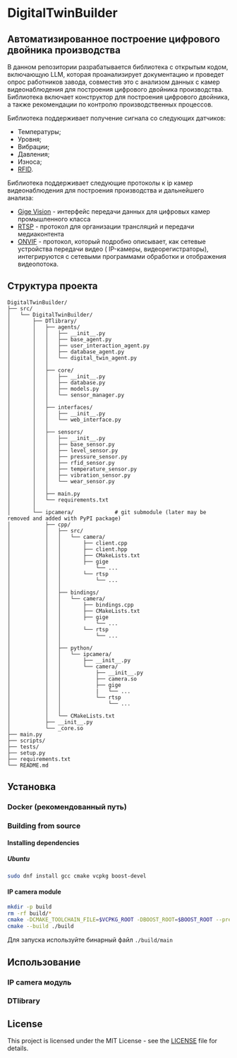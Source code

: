 # DigitalTwinBuilder
## Автоматизированное построение цифрового двойника производства

В данном репозитории разрабатывается библиотека с открытым кодом, включающую LLM, которая проанализирует документацию и проведет опрос работников завода, совместив это с анализом данных с камер видеонаблюдения для построения цифрового двойника производства. Библиотека включает конструктор для построения цифрового двойника, а также рекомендации по контролю производственных процессов.

Библиотека поддерживает получение сигнала со следующих датчиков:
* Температуры; 
* Уровня; 
* Вибрации; 
* Давления;
* Износа;
* [RFID](https://sauk.ru/).

Библиотека поддерживает следующие протоколы к ip камер видеонаблюдения для построения производства и дальнейшего анализа: 
* [Gige Vision](https://www.automate.org/vision/vision-standards/vision-standards-gige-vision) - интерфейс передачи данных для цифровых камер промышленного класса
* [RTSP](https://datatracker.ietf.org/doc/html/rfc7826) - протокол для организации трансляций и передачи медиаконтента
* [ONVIF](https://www.onvif.org/profiles/) - протокол, который подробно описывает, как сетевые устройства передачи видео ( IP-камеры, видеорегистраторы), интегрируются с сетевыми программами обработки и отображения видеопотока.

## Структура проекта

```
DigitalTwinBuilder/
├── src/
│   └── DigitalTwinBuilder/ 
│       ├── DTlibrary/
│       │   ├── agents/
│       │   │   ├── __init__.py
│       │   │   ├── base_agent.py
│       │   │   ├── user_interaction_agent.py
│       │   │   ├── database_agent.py
│       │   │   └── digital_twin_agent.py
│       │   │   
│       │   ├── core/
│       │   │   ├── __init__.py
│       │   │   ├── database.py
│       │   │   ├── models.py
│       │   │   └── sensor_manager.py
│       │   │   
│       │   ├── interfaces/
│       │   │   ├── __init__.py
│       │   │   └── web_interface.py
│       │   │   
│       │   ├── sensors/
│       │   │   ├── __init__.py
│       │   │   ├── base_sensor.py
│       │   │   ├── level_sensor.py
│       │   │   ├── pressure_sensor.py
│       │   │   ├── rfid_sensor.py
│       │   │   ├── temperature_sensor.py
│       │   │   ├── vibration_sensor.py
│       │   │   └── wear_sensor.py
│       │   │ 
│       │   ├── main.py   
│       │   └── requirements.txt 
│       │   
│       └── ipcamera/             # git submodule (later may be removed and added with PyPI package)
│           ├── cpp/
│           │   ├── src/
│           │   │   └── camera/
│           │   │       ├── client.cpp
│           │   │       ├── client.hpp
│           │   │       ├── CMakeLists.txt
│           │   │       ├── gige
│           │   │           └── ...
│           │   │       └── rtsp
│           │   │           └── ...
│           │   │
│           │   ├── bindings/
│           │   │   └── camera/
│           │   │       ├── bindings.cpp
│           │   │       ├── CMakeLists.txt
│           │   │       ├── gige
│           │   │           └── ...
│           │   │       └── rtsp
│           │   │           └── ...
│           │   │
│           │   ├── python/
│           │   │   └── ipcamera/
│           │   │       ├── __init__.py
│           │   │       └── camera/
│           │   │           ├── __init__.py
│           │   │           ├── camera.so
│           │   │           ├── gige
│           │   │           |   └── ...
│           │   │           └── rtsp
│           │   │               └── ...
│           │   │
│           │   └── CMakeLists.txt
│           ├── __init__.py   
│           └── _core.so 
├── main.py 
├── scripts/
├── tests/
├── setup.py
├── requirements.txt
└── README.md
```
## Установка
### Docker (рекомендованный путь)
### Building from source
#### Installing dependencies
##### Ubuntu
```bash
sudo dnf install gcc cmake vcpkg boost-devel
```
#### IP camera module
```bash
mkdir -p build
rm -rf build/*
cmake -DCMAKE_TOOLCHAIN_FILE=$VCPKG_ROOT -DBOOST_ROOT=$BOOST_ROOT --preset Debug -S .
cmake --build ./build
```
Для запуска используйте бинарный файл ```./build/main```
## Использование
### IP camera модуль
### DTlibrary

## License

This project is licensed under the MIT License - see the [LICENSE](https://github.com/lizaelisaveta/DigitalTwinOfProduction/blob/main/LICENSE) file for details.
